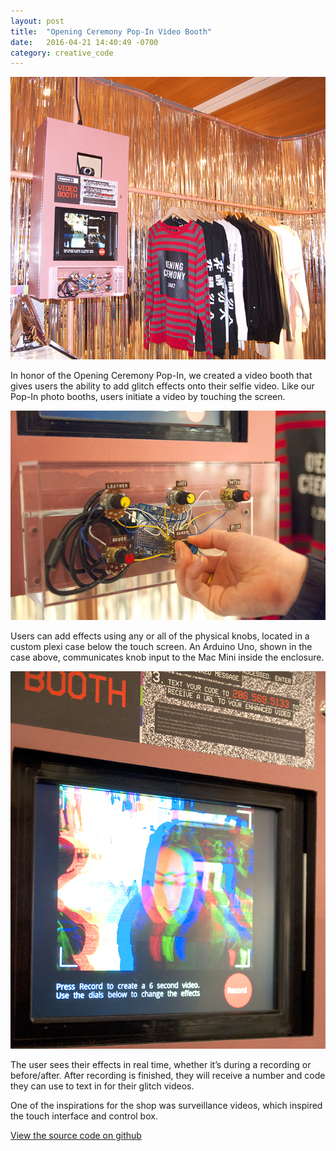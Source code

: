 ```yaml
---
layout: post
title:  "Opening Ceremony Pop-In Video Booth"
date:   2016-04-21 14:40:49 -0700
category: creative_code
---
```


![store shot][image1]

In honor of the Opening Ceremony Pop-In, we created a video booth that gives users 
the ability to add glitch effects onto their selfie video. Like our Pop-In photo booths, 
users initiate a video by touching the screen.

![control box][image2]

Users can add effects using any or all of the physical knobs, located in a custom 
plexi case below the touch screen. An Arduino Uno, shown in the case above, 
communicates knob input to the Mac Mini inside the enclosure.

![output][image3]

The user sees their effects in real time, whether it’s during a recording or before/after. After recording is finished, they will receive a number and code they can use to text in for their glitch videos.

One of the inspirations for the shop was surveillance videos, which inspired the touch interface and control box.

[View the source code on github][github_link]

[image1]: /images/opening_ceremony_1.jpg
[image2]: /images/opening_ceremony_2.jpg
[image3]: /images/opening_ceremony_3.jpg
[github_link]: https://github.com/thelastbaldwin/glitch_photo_booth
